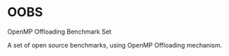 # OOBS
OpenMP Offloading Benchmark Set

A set of open source benchmarks, using OpenMP Offloading mechanism. 

